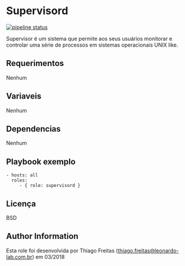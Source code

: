 Supervisord
=========

[![pipeline status](https://git.tray.net.br/infra/sre/iac-ansible/roles/supervisord/badges/master/pipeline.svg)](https://git.tray.net.br/infra/sre/iac-ansible/roles/supervisord/commits/master)

Supervisor é um sistema que permite aos seus usuários monitorar e controlar uma série de processos em sistemas operacionais UNIX like.

Requerimentos
------------
Nenhum

Variaveis
--------------

Nenhum

Dependencias
------------

Nenhum

Playbook exemplo
----------------

    - hosts: all
      roles:
         - { role: supervisord }

Licença
-------

BSD

Author Information
------------------

Esta role foi desenvolvida por Thiago Freitas (thiago.freitas@leonardo-lab.com.br) em 03/2018

